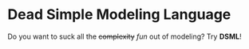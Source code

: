 # Dead Simple Modeling Language

Do you want to suck all the ~~complexity~~ _fun_ out of modeling? Try __DSML__!
